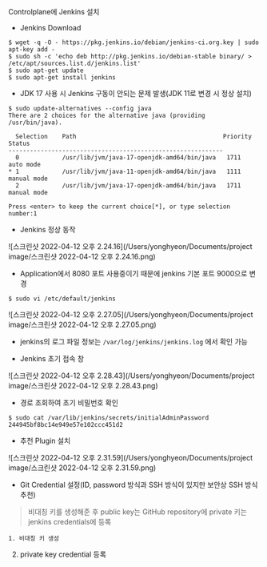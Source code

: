 Controlplane에 Jenkins 설치

* Jenkins Download

```jenkins download
$ wget -q -O - https://pkg.jenkins.io/debian/jenkins-ci.org.key | sudo apt-key add -
$ sudo sh -c 'echo deb http://pkg.jenkins.io/debian-stable binary/ >  /etc/apt/sources.list.d/jenkins.list'
$ sudo apt-get update
$ sudo apt-get install jenkins
```



* JDK 17 사용 시 Jenkins 구동이 안되는 문제 발생(JDK 11로 변경 시 정상 설치)

``` JDK 11로 변경
$ sudo update-alternatives --config java
There are 2 choices for the alternative java (providing /usr/bin/java).

  Selection    Path                                         Priority   Status
------------------------------------------------------------
  0            /usr/lib/jvm/java-17-openjdk-amd64/bin/java   1711      auto mode
* 1            /usr/lib/jvm/java-11-openjdk-amd64/bin/java   1111      manual mode
  2            /usr/lib/jvm/java-17-openjdk-amd64/bin/java   1711      manual mode

Press <enter> to keep the current choice[*], or type selection number:1
```



* Jenkins 정상 동작

![스크린샷 2022-04-12 오후 2.24.16](/Users/yonghyeon/Documents/project image/스크린샷 2022-04-12 오후 2.24.16.png)



* Application에서 8080 포트 사용중이기 때문에 jenkins 기본 포트 9000으로 변경

```jenkins port change
$ sudo vi /etc/default/jenkins
```

![스크린샷 2022-04-12 오후 2.27.05](/Users/yonghyeon/Documents/project image/스크린샷 2022-04-12 오후 2.27.05.png)



* jenkins의 로그 파일 정보는 `/var/log/jenkins/jenkins.log` 에서 확인 가능



* Jenkins 초기 접속 창

![스크린샷 2022-04-12 오후 2.28.43](/Users/yonghyeon/Documents/project image/스크린샷 2022-04-12 오후 2.28.43.png)



* 경로 조회하여 초기 비밀번호 확인

```jenkins default passwd
$ sudo cat /var/lib/jenkins/secrets/initialAdminPassword
244945bf8bc14e949e57e102ccc451d2
```



* 추천 Plugin 설치

![스크린샷 2022-04-12 오후 2.31.59](/Users/yonghyeon/Documents/project image/스크린샷 2022-04-12 오후 2.31.59.png)



* Git Credential 설정(ID, password 방식과 SSH 방식이 있지만 보안상 SSH 방식 추천)

> 비대칭 키를 생성해준 후 public key는 GitHub repository에 private 키는 jenkins credentials에 등록

	1. 비대칭 키 생성



2. private key credential 등록



